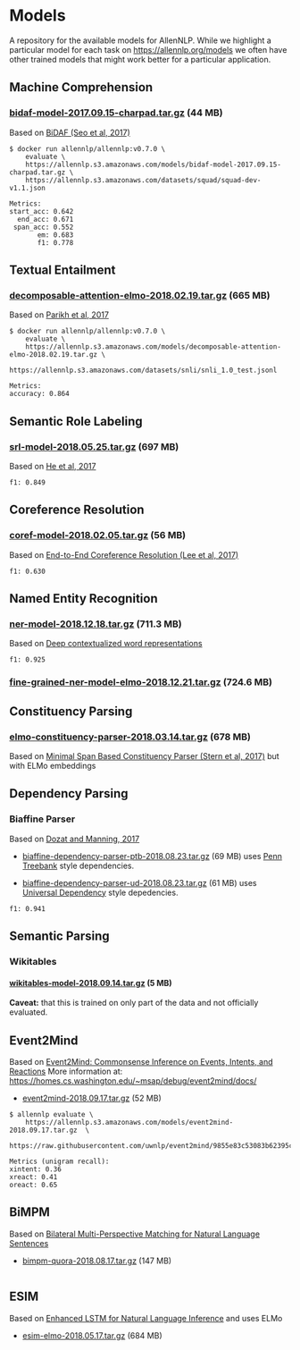 # Models

A repository for the available models for AllenNLP.  While we highlight a particular model for
each task on https://allennlp.org/models we often have other trained models that might
work better for a particular application.


## Machine Comprehension

### [bidaf-model-2017.09.15-charpad.tar.gz](https://allennlp.s3.amazonaws.com/models/bidaf-model-2017.09.15-charpad.tar.gz) (44 MB)

Based on [BiDAF (Seo et al, 2017)](https://www.semanticscholar.org/paper/Bidirectional-Attention-Flow-for-Machine-Comprehen-Seo-Kembhavi/007ab5528b3bd310a80d553cccad4b78dc496b02)

```
$ docker run allennlp/allennlp:v0.7.0 \
    evaluate \
    https://allennlp.s3.amazonaws.com/models/bidaf-model-2017.09.15-charpad.tar.gz \
    https://allennlp.s3.amazonaws.com/datasets/squad/squad-dev-v1.1.json

Metrics:
start_acc: 0.642
  end_acc: 0.671
 span_acc: 0.552
       em: 0.683
       f1: 0.778
```

## Textual Entailment

### [decomposable-attention-elmo-2018.02.19.tar.gz](https://allennlp.s3.amazonaws.com/models/decomposable-attention-elmo-2018.02.19.tar.gz) (665 MB)

Based on [Parikh et al, 2017](https://www.semanticscholar.org/paper/A-Decomposable-Attention-Model-for-Natural-Languag-Parikh-T%C3%A4ckstr%C3%B6m/07a9478e87a8304fc3267fa16e83e9f3bbd98b27)

```
$ docker run allennlp/allennlp:v0.7.0 \
    evaluate \
    https://allennlp.s3.amazonaws.com/models/decomposable-attention-elmo-2018.02.19.tar.gz \
    https://allennlp.s3.amazonaws.com/datasets/snli/snli_1.0_test.jsonl

Metrics:
accuracy: 0.864
```

## Semantic Role Labeling

### [srl-model-2018.05.25.tar.gz](https://allennlp.s3.amazonaws.com/models/srl-model-2018.05.25.tar.gz) (697 MB)

Based on [He et al, 2017](https://www.semanticscholar.org/paper/Deep-Semantic-Role-Labeling-What-Works-and-What-s-He-Lee/a3ccff7ad63c2805078b34b8514fa9eab80d38e9)

```
f1: 0.849
```


## Coreference Resolution

### [coref-model-2018.02.05.tar.gz](https://allennlp.s3.amazonaws.com/models/coref-model-2018.02.05.tar.gz) (56 MB)

Based on [End-to-End Coreference Resolution (Lee et al, 2017)](https://www.semanticscholar.org/paper/End-to-end-Neural-Coreference-Resolution-Lee-He/3f2114893dc44eacac951f148fbff142ca200e83)

```
f1: 0.630
```

## Named Entity Recognition

### [ner-model-2018.12.18.tar.gz](https://allennlp.s3.amazonaws.com/models/ner-model-2018.12.18.tar.gz) (711.3 MB)


Based on [Deep contextualized word representations](https://arxiv.org/abs/1802.05365)

```
f1: 0.925
```

### [fine-grained-ner-model-elmo-2018.12.21.tar.gz](https://allennlp.s3.amazonaws.com/models/fine-grained-ner-model-elmo-2018.12.21.tar.gz) (724.6 MB)



## Constituency Parsing

### [elmo-constituency-parser-2018.03.14.tar.gz](https://allennlp.s3.amazonaws.com/models/elmo-constituency-parser-2018.03.14.tar.gz) (678 MB)

Based on [Minimal Span Based Constituency Parser (Stern et al, 2017)](https://www.semanticscholar.org/paper/A-Minimal-Span-Based-Neural-Constituency-Parser-Stern-Andreas/593e4e749bd2dbcaf8dc25298d830b41d435e435) but with ELMo embeddings


## Dependency Parsing

### Biaffine Parser

Based on [Dozat and Manning, 2017](https://arxiv.org/pdf/1611.01734.pdf)

* [biaffine-dependency-parser-ptb-2018.08.23.tar.gz](https://allennlp.s3.amazonaws.com/models/biaffine-dependency-parser-ptb-2018.08.23.tar.gz) (69 MB) uses [Penn Treebank](https://catalog.ldc.upenn.edu/ldc99t42) style dependencies.

* [biaffine-dependency-parser-ud-2018.08.23.tar.gz](https://allennlp.s3.amazonaws.com/models/biaffine-dependency-parser-ud-2018.08.23.tar.gz) (61 MB) uses [Universal Dependency](http://universaldependencies.org/) style depedencies.

```
f1: 0.941
```

## Semantic Parsing

### Wikitables

#### [wikitables-model-2018.09.14.tar.gz](https://allennlp.s3.amazonaws.com/models/wikitables-model-2018.09.14.tar.gz) (5 MB)

**Caveat:** that this is trained on only part of the data and not officially evaluated.

## Event2Mind

Based on [Event2Mind: Commonsense Inference on Events, Intents, and Reactions](https://homes.cs.washington.edu/~msap/debug/event2mind/docs/data/rashkin2018event2mind.pdf)
More information at: https://homes.cs.washington.edu/~msap/debug/event2mind/docs/

* [event2mind-2018.09.17.tar.gz](https://allennlp.s3.amazonaws.com/models/event2mind-2018.09.17.tar.gz) (52 MB)

```
$ allennlp evaluate \
    https://allennlp.s3.amazonaws.com/models/event2mind-2018.09.17.tar.gz  \
    https://raw.githubusercontent.com/uwnlp/event2mind/9855e83c53083b62395cc7e1af6ee9411515a14e/docs/data/test.csv

Metrics (unigram recall):
xintent: 0.36
xreact: 0.41
oreact: 0.65
```


## BiMPM

Based on [Bilateral Multi-Perspective Matching for Natural Language Sentences](https://arxiv.org/abs/1702.03814)

* [bimpm-quora-2018.08.17.tar.gz](https://allennlp.s3.amazonaws.com/models/bimpm-quora-2018.08.17.tar.gz) (147 MB)

```
```

## ESIM

Based on [Enhanced LSTM for Natural Language Inference](https://arxiv.org/pdf/1609.06038.pdf) and uses ELMo

* [esim-elmo-2018.05.17.tar.gz](https://allennlp.s3.amazonaws.com/models/esim-elmo-2018.05.17.tar.gz) (684 MB)
